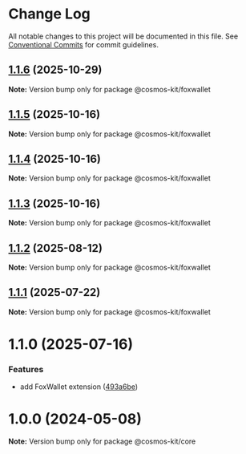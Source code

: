 # Change Log

All notable changes to this project will be documented in this file.
See [Conventional Commits](https://conventionalcommits.org) for commit guidelines.

## [1.1.6](https://github.com/cosmology-tech/cosmos-kit/compare/@cosmos-kit/foxwallet@1.1.5...@cosmos-kit/foxwallet@1.1.6) (2025-10-29)

**Note:** Version bump only for package @cosmos-kit/foxwallet





## [1.1.5](https://github.com/cosmology-tech/cosmos-kit/compare/@cosmos-kit/foxwallet@1.1.4...@cosmos-kit/foxwallet@1.1.5) (2025-10-16)

**Note:** Version bump only for package @cosmos-kit/foxwallet





## [1.1.4](https://github.com/cosmology-tech/cosmos-kit/compare/@cosmos-kit/foxwallet@1.1.3...@cosmos-kit/foxwallet@1.1.4) (2025-10-16)

**Note:** Version bump only for package @cosmos-kit/foxwallet





## [1.1.3](https://github.com/cosmology-tech/cosmos-kit/compare/@cosmos-kit/foxwallet@1.1.2...@cosmos-kit/foxwallet@1.1.3) (2025-10-16)

**Note:** Version bump only for package @cosmos-kit/foxwallet





## [1.1.2](https://github.com/cosmology-tech/cosmos-kit/compare/@cosmos-kit/foxwallet@1.1.1...@cosmos-kit/foxwallet@1.1.2) (2025-08-12)

**Note:** Version bump only for package @cosmos-kit/foxwallet





## [1.1.1](https://github.com/cosmology-tech/cosmos-kit/compare/@cosmos-kit/foxwallet@1.1.0...@cosmos-kit/foxwallet@1.1.1) (2025-07-22)

**Note:** Version bump only for package @cosmos-kit/foxwallet





# 1.1.0 (2025-07-16)


### Features

* add FoxWallet extension ([493a6be](https://github.com/cosmology-tech/cosmos-kit/commit/493a6bed6fc057fca233c6311882cb5ce1cd3f45))





# 1.0.0 (2024-05-08)

**Note:** Version bump only for package @cosmos-kit/core
